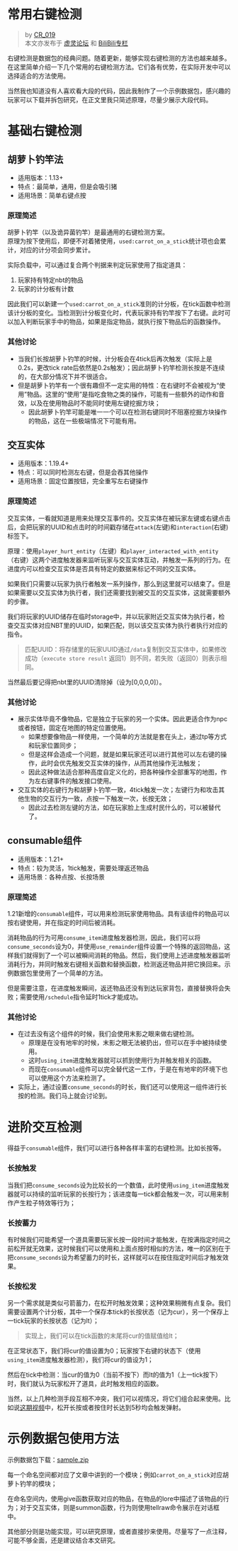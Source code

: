 # 常用右键检测
> by [CR_019](https://space.bilibili.com/85292644)  
> 本文亦发布于 [虚灵论坛](https://etis.vcsofficial.site/d/60) 和 [BiliBili专栏](https://www.bilibili.com/opus/1013470401921024009?spm_id_from=333.1387.0.0)

右键检测是数据包的经典问题。随着更新，能够实现右键检测的方法也越来越多。  
在这里简单介绍一下几个常用的右键检测方法。它们各有优势，在实际开发中可以选择适合的方法使用。

当然我也知道没有人喜欢看大段的代码，因此我制作了一个示例数据包，感兴趣的玩家可以下载并拆包研究，在正文里我只简述原理，尽量少展示大段代码。

# 基础右键检测

## 胡萝卜钓竿法

- 适用版本：1.13+
- 特点：最简单，通用，但是会吸引猪
- 适用场景：简单右键点按


### 原理简述
胡萝卜钓竿（以及诡异菌钓竿）是最通用的右键检测方案。  
原理为按下使用后，即便不对着猪使用，`used:carrot_on_a_stick`统计项也会累计，对应的计分项会同步累计。

实际负载中，可以通过复合两个判据来判定玩家使用了指定道具：
1. 玩家持有特定nbt的物品
2. 玩家的计分板有计数


因此我们可以新建一个`used:carrot_on_a_stick`准则的计分板，在tick函数中检测该计分板的变化。当检测到计分板变化时，代表玩家持有钓竿按下了右键。此时可以加入判断玩家手中的物品，如果是指定物品，就执行按下物品后的函数操作。

### 其他讨论
- 当我们长按胡萝卜钓竿的时候，计分板会在4tick后再次触发（实际上是0.2s，更改tick rate后依然是0.2s触发）；因此胡萝卜钓竿检测长按是不连续的，在大部分情况下并不很适合。
- 但是胡萝卜钓竿有一个很有趣但不一定实用的特性：在右键时不会被视为“使用”物品。这里的“使用”是指吃食物之类的操作，可能有一些额外的动作和音效，以及在使用物品时不能同时使用左键挖掘方块；
  - 因此胡萝卜钓竿可能是唯一一个可以在检测右键同时不阻塞挖掘方块操作的物品，这在一些极端情况下可能有用。

## 交互实体

- 适用版本：1.19.4+
- 特点：可以同时检测左右键，但是会吞其他操作
- 适用场景：固定位置按钮，完全重写左右键操作

### 原理简述

交互实体，一看就知道是用来处理交互事件的。交互实体在被玩家左键或右键点击后，会把玩家的UUID和点击时的时间戳存储在`attack`(左键)和`interaction`(右键)标签下。

原理：使用`player_hurt_entity`（左键）和`player_interacted_with_entity`（右键）这两个进度触发器来监听玩家与交互实体互动，并触发一系列的行为。在进度内可以检查交互实体是否具有特定的数据来标记不同的交互实体。

如果我们只需要以玩家为执行者触发一系列操作，那么到这里就可以结束了。但是如果需要以交互实体为执行者，我们还需要找到被交互的交互实体，这就需要额外的步骤。

我们将玩家的UUID储存在临时storage中，并以玩家附近交互实体为执行者，检查交互实体对应NBT里的UUID，如果匹配，则以该交互实体为执行者执行对应的指令。

> 匹配UUID：将存储里的玩家UUID通过`/data`复制到交互实体中，如果修改成功（`execute store result` 返回1）则不同，若失败（返回0）则表示相同。

当然最后要记得把nbt里的UUID清除掉（设为[0,0,0,0]）。

### 其他讨论
- 展示实体毕竟不像物品，它是独立于玩家的另一个实体。因此更适合作为npc或者按钮，固定在地图的特定位置使用。
  - 如果想要像物品一样使用，一个简单的方法就是套在头上，通过tp等方式和玩家位置同步；
  - 但是这样会造成一个问题，就是如果玩家还可以进行其他可以左右键的操作，此时会优先触发交互实体的操作，从而其他操作无法触发；
  - 因此这种做法适合那种高度自定义化的，把各种操作全部重写的地图，作为左右键事件的触发接口使用。
- 交互实体的右键行为和胡萝卜钓竿一致，4tick触发一次；左键行为和攻击其他生物的交互行为一致，点按一下触发一次，长按无效；
  - 因此过去检测左键的方法，如在玩家脸上生成村民什么的，可以被替代了。

## consumable组件

- 适用版本：1.21+
- 特点：较为灵活，1tick触发，需要处理返还物品
- 适用场景：各种点按、长按场景

### 原理简述

1.21新增的`consumable`组件，可以用来检测玩家使用物品。具有该组件的物品可以按右键使用，并在指定的时间后被消耗。

消耗物品的行为可用`consume_item`进度触发器检测，因此，我们可以将`consume_seconds`设为0，并使用`use_remainder`组件设置一个特殊的返回物品，这样我们就得到了一个可以被瞬间消耗的物品。然后，我们使用上述进度触发器监听消耗行为，并同时触发右键相关函数和替换函数，检测返还物品并把它换回来。示例数据包里使用了一个简单的方法。

但是需要注意，在进度触发瞬间，返还物品还没有到达玩家背包，直接替换将会失败；需要使用`/schedule`指令延时1tick才能成功。

### 其他讨论
- 在过去没有这个组件的时候，我们会使用末影之眼来做右键检测。
  - 原理是在没有地牢的时候，末影之眼无法被扔出，但可以在手中被持续使用。
  - 这时`using_item`进度触发器就可以抓到使用行为并触发相关的函数。
  - 而现在`consumable`组件可以完全替代这一工作，于是在有地牢的环境下也可以使用这个方法来检测了。
- 实际上，通过设置`consume_seconds`的时长，我们还可以使用这一组件进行长按的检测。我们马上就会讨论到。

# 进阶交互检测

得益于`consumable`组件，我们可以进行各种各样丰富的右键检测。比如长按等。

### 长按触发

当我们把`consume_seconds`设为比较长的一个数值，此时使用`using_item`进度触发器就可以持续的监听玩家的长按行为；该进度每一tick都会触发一次，可以用来制作产生粒子特效等行为；

### 长按蓄力

有时候我们可能希望一个道具需要玩家长按一段时间才能触发，在按满指定时间之前松开就无效果，这时候我们可以使用和上面点按时相似的方法，唯一的区别在于把`consume_seconds`设为希望蓄力的时长，这样就可以在按住指定时间后才触发效果。

### 长按松发

另一个需求就是类似弓箭蓄力，在松开时触发效果；这种效果稍微有点复杂。我们需要设置两个计分板，其中一个保存本tick的长按状态（记为cur），另一个保存上一tick玩家的长按状态（记为lt）；

> 实现上，我们可以在tick函数的末尾将cur的值赋值给lt；

在正常状态下，我们将cur的值设置为0；玩家按下右键的状态下（使用`using_item`进度触发器检测），我们将cur的值设为1；

然后在tick中检测：当cur的值为0（当前不按下）而lt的值为1（上一tick按下）时，我们就认为玩家松开了道具，此时触发相应的函数。


当然，以上几种检测手段互相不冲突，我们可以视情况，将它们组合起来使用。比如说[这期视频](https://www.bilibili.com/video/BV1Cok1YSER1)中，松开长按或者按住时长达到5秒均会触发弹射。


# 示例数据包使用方法

示例数据包下载：[sample.zip](/resources/dust/3/sample.zip)

每一个命名空间都对应了文章中讲到的一个模块；例如`carrot_on_a_stick`对应胡萝卜钓竿的模块；

在命名空间内，使用give函数获取对应的物品，在物品的lore中描述了该物品的行为；对于交互实体，则是summon函数，行为则使用tellraw命令展示在对话框中。

其他部分则是功能实现，可以研究原理，或者直接抄来使用。尽量写了一点注释，可能不够全面，还是建议结合本文研究。


